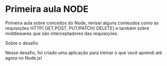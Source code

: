 # Primeira aula NODE
Primeira aula sobre conceitos do Node, revisei alguns conteudos como as requisições HTTP( GET,POST, PUT/PATCH/ DELETE) 
e também sobre middlewares que são interceptadores das requisições.

 Sobre o desafio

Nesse desafio, foi criado uma aplicação para treinar o que você aprendi até agora no Node.js!


